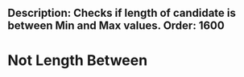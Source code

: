 Description: Checks if length of candidate is between Min and Max values.
Order: 1600
---

# Not Length Between